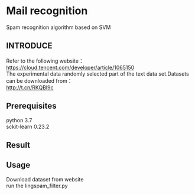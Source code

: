 # Mail recognition
Spam recognition algorithm based on SVM
## INTRODUCE
Refer to the following website：  
https://cloud.tencent.com/developer/article/1065150  
The experimental data randomly selected part of the text data set.Datasets can be downloaded from：  
http://t.cn/RKQBl9c  
## Prerequisites  
  python 3.7  
  sckit-learn 0.23.2  
## Result 
  
## Usage  
   Download dataset from website  
   run the lingspam_filter.py
